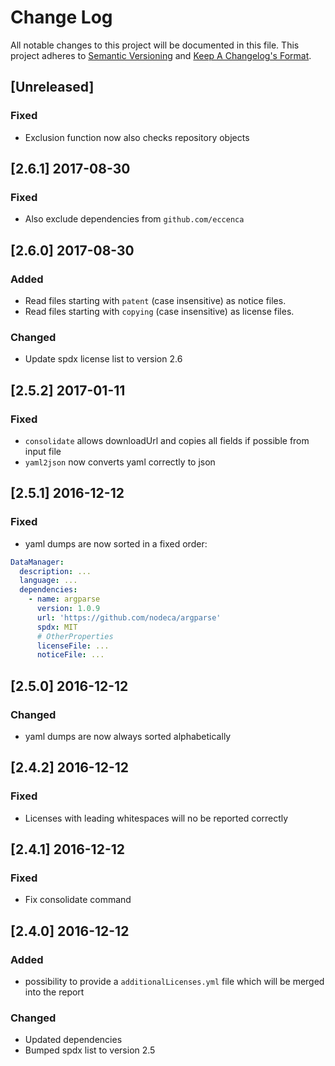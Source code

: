 # Change Log
All notable changes to this project will be documented in this file.
This project adheres to [Semantic Versioning](http://semver.org/) and [Keep A Changelog's Format](http://keepachangelog.com/).

## [Unreleased]

### Fixed
- Exclusion function now also checks repository objects

## [2.6.1] 2017-08-30

### Fixed
- Also exclude dependencies from `github.com/eccenca`

## [2.6.0] 2017-08-30

### Added
- Read files starting with `patent` (case insensitive) as notice files.
- Read files starting with `copying` (case insensitive) as license files.

### Changed
- Update spdx license list to version 2.6

## [2.5.2] 2017-01-11
### Fixed
- `consolidate` allows downloadUrl and copies all fields if possible from input file
- `yaml2json` now converts yaml correctly to json

## [2.5.1] 2016-12-12
### Fixed
- yaml dumps are now sorted in a fixed order:
```yaml
DataManager:
  description: ...
  language: ...
  dependencies:
    - name: argparse
      version: 1.0.9
      url: 'https://github.com/nodeca/argparse'
      spdx: MIT
      # OtherProperties
      licenseFile: ...
      noticeFile: ...
```

## [2.5.0] 2016-12-12
### Changed
- yaml dumps are now always sorted alphabetically

## [2.4.2] 2016-12-12
### Fixed
- Licenses with leading whitespaces will no be reported correctly

## [2.4.1] 2016-12-12
### Fixed
- Fix consolidate command

## [2.4.0] 2016-12-12
### Added
- possibility to provide a `additionalLicenses.yml` file which will be merged into the report

### Changed
- Updated dependencies
- Bumped spdx list to version 2.5
